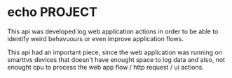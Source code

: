 # echo PROJECT

This api was developed log web application actions in order to be able to identify weird behavuours or even improve application flows.

This api had an important piece, since the web application was running on smarttvs devices that doesn't have enought space to log data and also, not enought cpu to process the web app flow / http request / ui actions.
